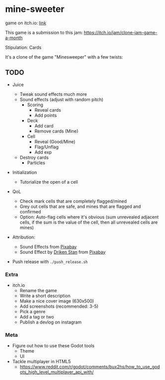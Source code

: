 # mine-sweeter

game on itch.io: [link](https://thewarlock.itch.io/mine-sweeter)

This game is a submission to this jam: https://itch.io/jam/clone-jam-game-a-month

Stipulation: Cards

It's a clone of the game "Minesweeper" with a few twists:

## TODO

- Juice
  - Tweak sound effects much more
  - Sound effects (adjust with random pitch)
    - Scoring
      - Reveal cards
      - Add points
    - Deck
      - Add card
      - Remove cards (Mine)
    - Cell
      - Reveal (Good/Mine)
      - Flag/Unflag
      - Add exp
  - Destroy cards
    - Particles

- Initialization
  - Tutorialize the open of a cell

- QoL
  - Check mark cells that are completely flagged/mined
  - Grey out cells that are safe, and mines that are flagged and confirmed
  - Option: Auto-flag cells where it's obvious (sum unrevealed adjacent cells, if the sum is the value of the cell, then all unrevealed cells are mines)

- Attribution:
  - Sound Effects from <a href="https://pixabay.com/sound-effects/?utm_source=link-attribution&utm_medium=referral&utm_campaign=music&utm_content=43207">Pixabay</a>
  - Sound Effect by <a href="https://pixabay.com/users/driken5482-45721595/?utm_source=link-attribution&utm_medium=referral&utm_campaign=music&utm_content=236671">Driken Stan</a> from <a href="https://pixabay.com/sound-effects//?utm_source=link-attribution&utm_medium=referral&utm_campaign=music&utm_content=236671">Pixabay</a>

- Push release with `./push_release.sh`

### Extra

- itch.io
  - Rename the game
  - Write a short description
  - Make a nice cover image (630x500)
  - Add screenshots (recommended: 3-5)
  - Pick a genre
  - Add a tag or two
  - Publish a devlog on instagram

### Meta

- Figure out how to use these Godot tools
  - Theme
  - UI
- Tackle multiplayer in HTML5
  - https://www.reddit.com/r/godot/comments/bux2hs/how_to_use_godots_high_level_multiplayer_api_with/
